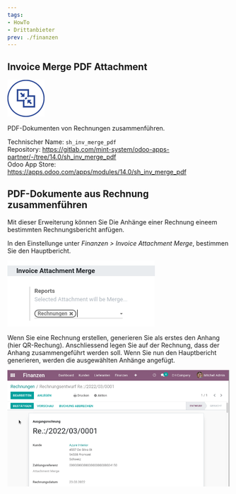 ```yaml
---
tags:
- HowTo
- Drittanbieter
prev: ./finanzen
---
```

## Invoice Merge PDF Attachment

![](assets/icon_odoo_sv.png)

PDF-Dokumenten von Rechnungen zusammenführen.     

Technischer Name: `sh_inv_merge_pdf`\
Repository: <https://gitlab.com/mint-system/odoo-apps-partner/-/tree/14.0/sh_inv_merge_pdf>\
Odoo App Store: <https://apps.odoo.com/apps/modules/14.0/sh_inv_merge_pdf>

## PDF-Dokumente aus Rechnung zusammenführen

Mit dieser Erweiterung können Sie Die Anhänge einer Rechnung eineem bestimmten Rechnungsbericht anfügen.

In den Einstellunge unter *Finanzen > Invoice Attachment Merge*, bestimmen Sie den Hauptbericht.

![](assets/Invoice%20Merge%20PDF%20Attachment.png)

Wenn Sie eine Rechnung erstellen, generieren Sie als erstes den Anhang (hier QR-Rechung). Anschliessend legen Sie auf der Rechnung, dass der Anhang zusammengeführt werden soll. Wenn Sie nun den Hauptbericht generieren, werden die ausgewählten Anhänge angefügt.

![Invoice Merge PDF Attachment](assets/Invoice%20Merge%20PDF%20Attachment.gif)